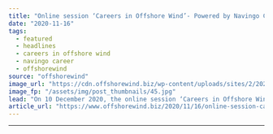 ```yaml
---
title: "Online session ‘Careers in Offshore Wind’- Powered by Navingo Career"
date: "2020-11-16"
tags: 
  - featured
  - headlines
  - careers in offshore wind
  - navingo career
  - offshorewind
source: "offshorewind"
image_url: "https://cdn.offshorewind.biz/wp-content/uploads/sites/2/2020/11/16103247/03.-Offshore-WIND-Event-1536x1024-1.jpg"
image_fp: "/assets/img/post_thumbnails/45.jpg"
lead: "On 10 December 2020, the online session ‘Careers in Offshore Wind – Powered by"
article_url: "https://www.offshorewind.biz/2020/11/16/online-session-careers-in-offshore-wind-powered-by-navingo-career/"
---
```


---
